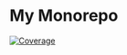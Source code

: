 # My Monorepo

[![Coverage](https://codecov.io/github/seungbaeji/practice_devops/graph/badge.svg?token=C2W84WXXKA)](https://codecov.io/github/seungbaeji/practice_devops)
